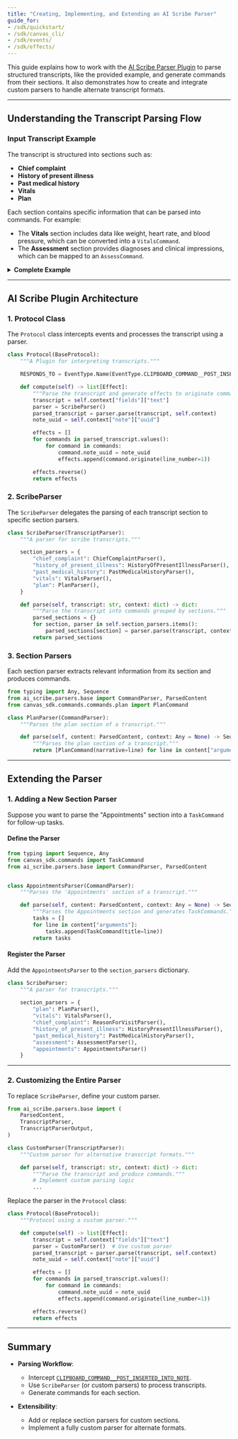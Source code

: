 ```yaml
---
title: "Creating, Implementing, and Extending an AI Scribe Parser"
guide_for:
- /sdk/quickstart/
- /sdk/canvas_cli/
- /sdk/events/
- /sdk/effects/
---
```


This guide explains how to work with the [AI Scribe Parser Plugin](https://github.com/Medical-Software-Foundation/canvas/tree/main/protocols/ai-scribe) to parse structured transcripts, like the provided example, and generate commands from their sections. It also demonstrates how to create and integrate custom parsers to handle alternate transcript formats.

---

## Understanding the Transcript Parsing Flow

### Input Transcript Example

The transcript is structured into sections such as:
- **Chief complaint**
- **History of present illness**
- **Past medical history**
- **Vitals**
- **Plan**

Each section contains specific information that can be parsed into commands. For example:
- The **Vitals** section includes data like weight, heart rate, and blood pressure, which can be converted into a `VitalsCommand`.
- The **Assessment** section provides diagnoses and clinical impressions, which can be mapped to an `AssessCommand`.

<details markdown="1">
  <summary><b>Complete Example</b></summary>

    Chief complaint
    - Concern about potential diabetes
    - Hypertension
    
    History of present illness
    - Patient named Ken, age and gender not mentioned
    - Has sleep apnea, uses CPAP machine
    - Has hyperlipidemia
    - Has hypertension, on medication but doesn't remember the names
    - No other symptoms or issues reported
    - No shortness of breath or pain reported

    Past medical history
    - Sleep apnea
    - Hyperlipidemia
    - Hypertension

    Family history
    No known family history of hypertension

    Social history
    Travels a lot

    Current medications
    Medication for hypertension, names not provided

    Vitals
    - Weight: 244 lbs
    - Height: 5'10"
    - Heart rate: 80
    - Oxygen saturation: 94%
    - Blood pressure: 167/106

    Lab results
    A1C: 5.2 (Normal range, neither prediabetic nor diabetic)

    Physical exam
    CARDIOVASCULAR: Heart sounds good.
    LUNGS: Lungs sound good.

    Assessment
    - Hypertension, not well controlled
    - Sleep apnea, using CPAP machine
    - Hyperlipidemia
    - Elevated BMI, potential for weight loss intervention
    - No diabetes or prediabetes

    Plan
    - Recommendation for weight loss services
    - Recommendation to address hypertension, either at this clinic or with primary care
    - Potential adjustment of hypertension medication
    - Offered subscription program with unlimited office visits and access to a nutritionist
    - Potential telemedicine consultations due to patient's frequent travel

    Appointments
    No specific appointment made, patient to contact clinic after discussing with wife

    ICD-10 codes (3)
    - Sleep apnea, unspecified [G47.30]
    - Hyperlipidemia, unspecified [E78.5]
    - Essential (primary) hypertension [I10]
</details>

---

## AI Scribe Plugin Architecture

### 1. Protocol Class

The `Protocol` class intercepts events and processes the transcript using a parser.

```python
class Protocol(BaseProtocol):
    """A Plugin for interpreting transcripts."""

    RESPONDS_TO = EventType.Name(EventType.CLIPBOARD_COMMAND__POST_INSERTED_INTO_NOTE)

    def compute(self) -> list[Effect]:
        """Parse the transcript and generate effects to originate commands."""
        transcript = self.context["fields"]["text"]
        parser = ScribeParser()
        parsed_transcript = parser.parse(transcript, self.context)
        note_uuid = self.context["note"]["uuid"]

        effects = []
        for commands in parsed_transcript.values():
            for command in commands:
                command.note_uuid = note_uuid
                effects.append(command.originate(line_number=1))

        effects.reverse()
        return effects
```

### 2. ScribeParser

The `ScribeParser` delegates the parsing of each transcript section to specific section parsers.

```python
class ScribeParser(TranscriptParser):
    """A parser for scribe transcripts."""

    section_parsers = {
        "chief_complaint": ChiefComplaintParser(),
        "history_of_present_illness": HistoryOfPresentIllnessParser(),
        "past_medical_history": PastMedicalHistoryParser(),
        "vitals": VitalsParser(),
        "plan": PlanParser(),
    }

    def parse(self, transcript: str, context: dict) -> dict:
        """Parse the transcript into commands grouped by sections."""
        parsed_sections = {}
        for section, parser in self.section_parsers.items():
            parsed_sections[section] = parser.parse(transcript, context)
        return parsed_sections
```

### 3. Section Parsers

Each section parser extracts relevant information from its section and produces commands.
```python
from typing import Any, Sequence
from ai_scribe.parsers.base import CommandParser, ParsedContent
from canvas_sdk.commands.commands.plan import PlanCommand

class PlanParser(CommandParser):
    """Parses the plan section of a transcript."""

    def parse(self, content: ParsedContent, context: Any = None) -> Sequence[PlanCommand]:
        """Parses the plan section of a transcript."""
        return [PlanCommand(narrative=line) for line in content["arguments"]]
```
---

## Extending the Parser

### 1. Adding a New Section Parser

Suppose you want to parse the "Appointments" section into a `TaskCommand` for follow-up tasks.

#### Define the Parser

```python
from typing import Sequence, Any
from canvas_sdk.commands import TaskCommand
from ai_scribe.parsers.base import CommandParser, ParsedContent


class AppointmentsParser(CommandParser):
    """Parses the 'Appointments' section of a transcript."""

    def parse(self, content: ParsedContent, context: Any = None) -> Sequence[TaskCommand]:
        """Parses the Appointments section and generates TaskCommands."""
        tasks = []
        for line in content["arguments"]:
            tasks.append(TaskCommand(title=line))
        return tasks
```

#### Register the Parser

Add the `AppointmentsParser` to the `section_parsers` dictionary.

```python
class ScribeParser:
    """A parser for transcripts."""
    
    section_parsers = {
        "plan": PlanParser(),
        "vitals": VitalsParser(),
        "chief_complaint": ReasonForVisitParser(),
        "history_of_present_illness": HistoryPresentIllnessParser(),
        "past_medical_history": PastMedicalHistoryParser(),
        "assessment": AssessmentParser(),
        "appointments": AppointmentsParser()
    }
```

---

### 2. Customizing the Entire Parser

To replace `ScribeParser`, define your custom parser.

```python
from ai_scribe.parsers.base import (
    ParsedContent,
    TranscriptParser,
    TranscriptParserOutput,
)

class CustomParser(TranscriptParser):
    """Custom parser for alternative transcript formats."""

    def parse(self, transcript: str, context: dict) -> dict:
        """Parse the transcript and produce commands."""
        # Implement custom parsing logic
        ...
```

Replace the parser in the `Protocol` class:

```python
class Protocol(BaseProtocol):
    """Protocol using a custom parser."""

    def compute(self) -> list[Effect]:
        transcript = self.context["fields"]["text"]
        parser = CustomParser()  # Use custom parser
        parsed_transcript = parser.parse(transcript, self.context)
        note_uuid = self.context["note"]["uuid"]

        effects = []
        for commands in parsed_transcript.values():
            for command in commands:
                command.note_uuid = note_uuid
                effects.append(command.originate(line_number=1))

        effects.reverse()
        return effects
```

---

## Summary

- **Parsing Workflow**:
  - Intercept [`CLIPBOARD_COMMAND__POST_INSERTED_INTO_NOTE`](/sdk/events/#clipboard-command).
  - Use `ScribeParser` (or custom parsers) to process transcripts.
  - Generate commands for each section.

- **Extensibility**:
  - Add or replace section parsers for custom sections.
  - Implement a fully custom parser for alternate formats.


